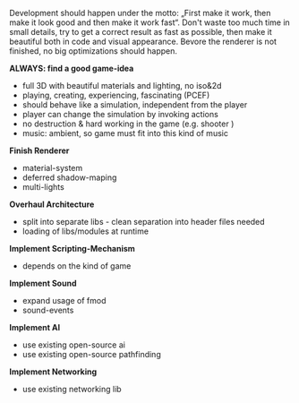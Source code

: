 Development should happen under the motto: „First make it work, then make it look good and then make it work fast“. Don't waste too much time in small details, try to get a correct result as fast as possible, then make it beautiful both in code and visual appearance. Bevore the renderer is not finished, no big optimizations should happen.

**ALWAYS: find a good game-idea**
  * full 3D with beautiful materials and lighting, no iso&2d
  * playing, creating, experiencing, fascinating (PCEF)
  * should behave like a simulation, independent from the player
  * player can change the simulation by invoking actions
  * no destruction & hard working in the game (e.g. shooter )
  * music: ambient, so game must fit into this kind of music

**Finish Renderer**
  * material-system
  * deferred shadow-maping
  * multi-lights

**Overhaul Architecture**
  * split into separate libs - clean separation into header files needed
  * loading of libs/modules at runtime

**Implement Scripting-Mechanism**
  * depends on the kind of game

**Implement Sound**
  * expand usage of fmod
  * sound-events

**Implement AI**
  * use existing open-source ai
  * use existing open-source pathfinding

**Implement Networking**
  * use existing networking lib